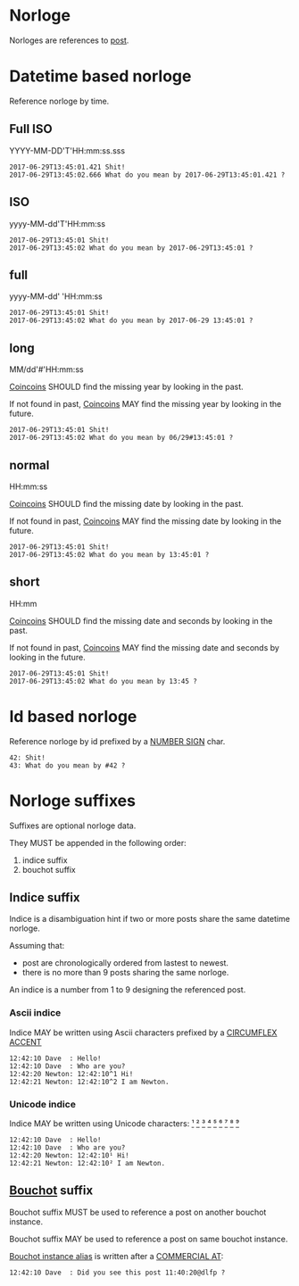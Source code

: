 # Norloge

Norloges are references to [post](./post.md).

# Datetime based norloge

Reference norloge by time.

## Full ISO

YYYY-MM-DD'T'HH:mm:ss.sss

```
2017-06-29T13:45:01.421 Shit!
2017-06-29T13:45:02.666 What do you mean by 2017-06-29T13:45:01.421 ?
```

## ISO

yyyy-MM-dd'T'HH:mm:ss

```
2017-06-29T13:45:01 Shit!
2017-06-29T13:45:02 What do you mean by 2017-06-29T13:45:01 ?
```

## full

yyyy-MM-dd' 'HH:mm:ss

```
2017-06-29T13:45:01 Shit!
2017-06-29T13:45:02 What do you mean by 2017-06-29 13:45:01 ?
```

## long

MM/dd'#'HH:mm:ss

[Coincoins](./coincoin.md) SHOULD find the missing year by looking in the past.

If not found in past, [Coincoins](./coincoin.md) MAY find the missing year by looking in the future.

```
2017-06-29T13:45:01 Shit!
2017-06-29T13:45:02 What do you mean by 06/29#13:45:01 ?
```

## normal

HH:mm:ss

[Coincoins](./coincoin.md) SHOULD find the missing date by looking in the past.

If not found in past, [Coincoins](./coincoin.md) MAY find the missing date by looking in the future.

```
2017-06-29T13:45:01 Shit!
2017-06-29T13:45:02 What do you mean by 13:45:01 ?
```

## short

HH:mm

[Coincoins](./coincoin.md) SHOULD find the missing date and seconds by looking in the past.

If not found in past, [Coincoins](./coincoin.md) MAY find the missing date and seconds by looking in the future.

```
2017-06-29T13:45:01 Shit!
2017-06-29T13:45:02 What do you mean by 13:45 ?
```

# Id based norloge

Reference norloge by id prefixed by a [NUMBER SIGN](http://www.fileformat.info/info/unicode/char/0023/index.htm) char.

```
42: Shit!
43: What do you mean by #42 ?
```
# Norloge suffixes

Suffixes are optional norloge data.

They MUST be appended in the following order:

1. indice suffix
2. bouchot suffix

## Indice suffix

Indice is a disambiguation hint if two or more posts share the same datetime norloge.

Assuming that:

- post are chronologically ordered from lastest to newest.
- there is no more than 9 posts sharing the same norloge.

An indice is a number from 1 to 9 designing the referenced post.

### Ascii indice

Indice MAY be written using Ascii characters prefixed by a [CIRCUMFLEX ACCENT](http://www.fileformat.info/info/unicode/char/005E/index.htm)

```
12:42:10 Dave  : Hello!
12:42:10 Dave  : Who are you?
12:42:20 Newton: 12:42:10^1 Hi!
12:42:21 Newton: 12:42:10^2 I am Newton.
```

### Unicode indice

Indice MAY be written using Unicode characters: [¹](http://www.fileformat.info/info/unicode/char/b9/index.htm) [²](http://www.fileformat.info/info/unicode/char/b2/index.htm) [³](http://www.fileformat.info/info/unicode/char/00b3/index.htm) [⁴](http://www.fileformat.info/info/unicode/char/2074/index.htm) [⁵](http://www.fileformat.info/info/unicode/char/2075/index.htm) [⁶](http://www.fileformat.info/info/unicode/char/2076/index.htm) [⁷](http://www.fileformat.info/info/unicode/char/2077/index.htm) [⁸](http://www.fileformat.info/info/unicode/char/2078/index.htm) [⁹](http://www.fileformat.info/info/unicode/char/2079/index.htm)

```
12:42:10 Dave  : Hello!
12:42:10 Dave  : Who are you?
12:42:20 Newton: 12:42:10¹ Hi!
12:42:21 Newton: 12:42:10² I am Newton.
```

## [Bouchot](./bouchot.md) suffix

Bouchot suffix MUST be used to reference a post on another bouchot instance.

Bouchot suffix MAY be used to reference a post on same bouchot instance.

[Bouchot instance alias](./bouchot.md#alias) is written after a [COMMERCIAL AT](http://www.fileformat.info/info/unicode/char/0040/index.htm):

```
12:42:10 Dave  : Did you see this post 11:40:20@dlfp ?
```
